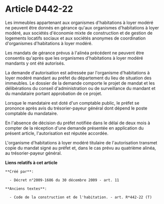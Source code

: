 # Article D442-22

Les immeubles appartenant aux organismes d'habitations à loyer modéré ne peuvent être donnés en gérance qu'aux organismes
d'habitations à loyer modéré, aux sociétés d'économie mixte de construction et de gestion de logements locatifs sociaux et
aux sociétés anonymes de coordination d'organismes d'habitations à loyer modéré.

Les mandats de gérance prévus à l'alinéa précédent ne peuvent être consentis qu'après que les organismes d'habitations à
loyer modéré mandants y ont été autorisés.

La demande d'autorisation est adressée par l'organisme d'habitations à loyer modéré mandant au préfet du département du lieu
de situation des immeubles. Le dossier de la demande comporte le projet de mandat et les délibérations du conseil
d'administration ou de surveillance du mandant et du mandataire portant approbation de ce projet.

Lorsque le mandataire est doté d'un comptable public, le préfet se prononce après avis du trésorier-payeur général dont
dépend le poste comptable du mandataire.

En l'absence de décision du préfet notifiée dans le délai de deux mois à compter de la réception d'une demande présentée en
application du présent article, l'autorisation est réputée accordée.

L'organisme d'habitations à loyer modéré titulaire de l'autorisation transmet copie du mandat signé au préfet et, dans le cas
prévu au quatrième alinéa, au trésorier-payeur général.

**Liens relatifs à cet article**

	**Créé par**:

	  - Décret n°2009-1686 du 30 décembre 2009 - art. 11

	**Anciens textes**:

	  - Code de la construction et de l'habitation. - art. R*442-22 (T)
